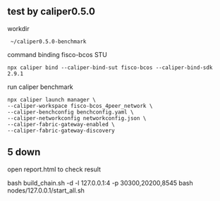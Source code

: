 ##  test by caliper0.5.0
workdir 
```
 ~/caliper0.5.0-benchmark
```
command
binding fisco-bcos STU
```
npx caliper bind --caliper-bind-sut fisco-bcos --caliper-bind-sdk 2.9.1
```
run caliper benchmark

```
npx caliper launch manager \
--caliper-workspace fisco-bcos_4peer_network \
--caliper-benchconfig benchconfig.yaml \
--caliper-networkconfig networkconfig.json \
--caliper-fabric-gateway-enabled \
--caliper-fabric-gateway-discovery 
```
## 5 down 
open report.html to check result


bash build_chain.sh -d -l 127.0.0.1:4 -p 30300,20200,8545
bash nodes/127.0.0.1/start_all.sh